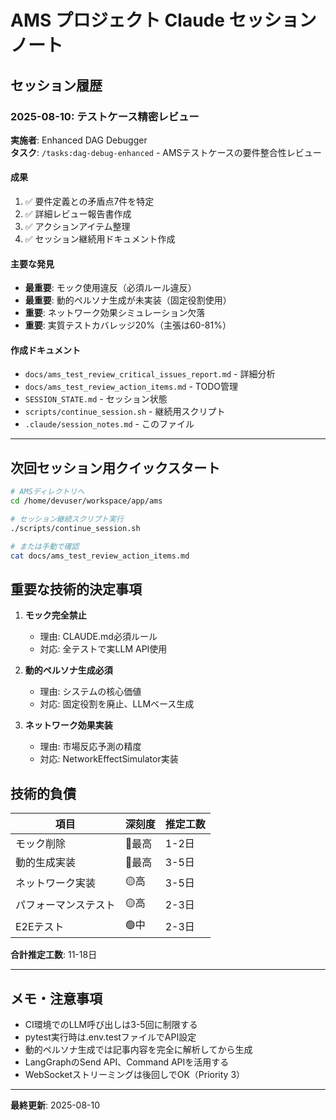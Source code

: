 # AMS プロジェクト Claude セッションノート

## セッション履歴

### 2025-08-10: テストケース精密レビュー
**実施者**: Enhanced DAG Debugger  
**タスク**: `/tasks:dag-debug-enhanced` - AMSテストケースの要件整合性レビュー

#### 成果
1. ✅ 要件定義との矛盾点7件を特定
2. ✅ 詳細レビュー報告書作成
3. ✅ アクションアイテム整理
4. ✅ セッション継続用ドキュメント作成

#### 主要な発見
- **最重要**: モック使用違反（必須ルール違反）
- **最重要**: 動的ペルソナ生成が未実装（固定役割使用）
- **重要**: ネットワーク効果シミュレーション欠落
- **重要**: 実質テストカバレッジ20%（主張は60-81%）

#### 作成ドキュメント
- `docs/ams_test_review_critical_issues_report.md` - 詳細分析
- `docs/ams_test_review_action_items.md` - TODO管理
- `SESSION_STATE.md` - セッション状態
- `scripts/continue_session.sh` - 継続用スクリプト
- `.claude/session_notes.md` - このファイル

---

## 次回セッション用クイックスタート

```bash
# AMSディレクトリへ
cd /home/devuser/workspace/app/ams

# セッション継続スクリプト実行
./scripts/continue_session.sh

# または手動で確認
cat docs/ams_test_review_action_items.md
```

## 重要な技術的決定事項

1. **モック完全禁止**
   - 理由: CLAUDE.md必須ルール
   - 対応: 全テストで実LLM API使用

2. **動的ペルソナ生成必須**
   - 理由: システムの核心価値
   - 対応: 固定役割を廃止、LLMベース生成

3. **ネットワーク効果実装**
   - 理由: 市場反応予測の精度
   - 対応: NetworkEffectSimulator実装

## 技術的負債

| 項目 | 深刻度 | 推定工数 |
|-----|-------|---------|
| モック削除 | 🔴最高 | 1-2日 |
| 動的生成実装 | 🔴最高 | 3-5日 |
| ネットワーク実装 | 🟡高 | 3-5日 |
| パフォーマンステスト | 🟡高 | 2-3日 |
| E2Eテスト | 🟢中 | 2-3日 |

**合計推定工数**: 11-18日

---

## メモ・注意事項

- CI環境でのLLM呼び出しは3-5回に制限する
- pytest実行時は.env.testファイルでAPI設定
- 動的ペルソナ生成では記事内容を完全に解析してから生成
- LangGraphのSend API、Command APIを活用する
- WebSocketストリーミングは後回しでOK（Priority 3）

---

**最終更新**: 2025-08-10